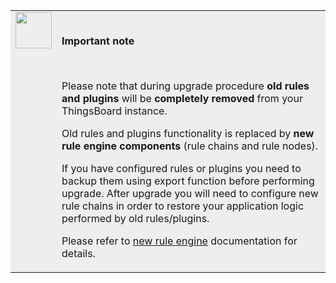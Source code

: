 <table style="background-color:#eeeeee">
<tr>
  <td style="width: 58px;" valign="top">
      <img width="58" height="58" src="https://img.thingsboard.io/info-sign.svg"/>
  </td>
  <td>
      <br/>  
      <p><b>Important note</b></p>
      <br/>  
      <p>Please note that during upgrade procedure <b>old rules and plugins</b> will be <b>completely removed</b> from your ThingsBoard instance.</p>
      <p>Old rules and plugins functionality is replaced by <b>new rule engine components</b> (rule chains and rule nodes).</p>
      <p>If you have configured rules or plugins you need to backup them using export function before performing upgrade.
      After upgrade you will need to configure new rule chains in order to restore your application logic performed by old rules/plugins.</p>
      <p>Please refer to <a href="/docs/user-guide/rule-engine-2-0/re-getting-started/">new rule engine</a> documentation for details.</p>
      
 </td>
</tr>
</table>